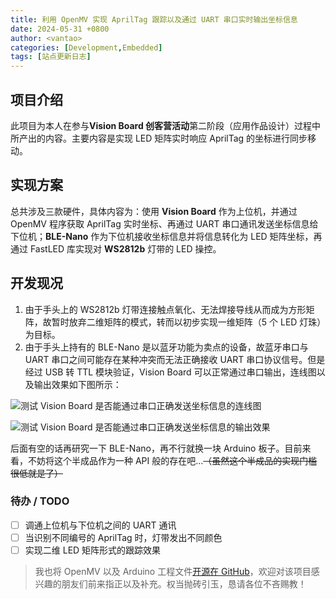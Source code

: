 ```yaml
---
title: 利用 OpenMV 实现 AprilTag 跟踪以及通过 UART 串口实时输出坐标信息
date: 2024-05-31 +0800
author: <vantao>
categories: [Development,Embedded]
tags: [站点更新日志]
---
```


## 项目介绍

此项目为本人在参与**Vision Board 创客营活动**第二阶段（应用作品设计）过程中所产出的内容。主要内容是实现 LED 矩阵实时响应 AprilTag 的坐标进行同步移动。

## 实现方案

总共涉及三款硬件，具体内容为：使用 **Vision Board** 作为上位机，并通过 OpenMV 程序获取 AprilTag 实时坐标、再通过 UART 串口通讯发送坐标信息给下位机；**BLE-Nano** 作为下位机接收坐标信息并将信息转化为 LED 矩阵坐标，再通过 FastLED 库实现对 **WS2812b** 灯带的 LED 操控。

## 开发现况

1. 由于手头上的 WS2812b 灯带连接触点氧化、无法焊接导线从而成为方形矩阵，故暂时放弃二维矩阵的模式，转而以初步实现一维矩阵（5 个 LED 灯珠）为目标。
2. 由于手头上持有的 BLE-Nano 是以蓝牙功能为卖点的设备，故蓝牙串口与 UART 串口之间可能存在某种冲突而无法正确接收 UART 串口协议信号。但是经过 USB 转 TTL 模块验证，Vision Board 可以正常通过串口输出，连线图以及输出效果如下图所示：

![测试 Vision Board 是否能通过串口正确发送坐标信息的连线图](https://file1.elecfans.com/web2/M00/EB/64/wKgaomZYoKOAMaBrAFZ8x5H8TnA442.jpg)

![测试 Vision Board 是否能通过串口正确发送坐标信息的输出效果](https://file1.elecfans.com/web2/M00/EA/7C/wKgZomZYnCCAMEu7AAh2KK3YZ7M274.gif)

后面有空的话再研究一下 BLE-Nano，再不行就换一块 Arduino 板子。目前来看，不妨将这个半成品作为一种 API 般的存在吧…~~（虽然这个半成品的实现门槛很低就是了）~~

### 待办 / TODO

- [ ] 调通上位机与下位机之间的 UART 通讯
- [ ] 当识别不同编号的 AprilTag 时，灯带发出不同颜色
- [ ] 实现二维 LED 矩阵形式的跟踪效果

> 我也将 OpenMV 以及 Arduino 工程文件[开源在 GitHub](https://github.com/Tenktau/LEDFollower)，欢迎对该项目感兴趣的朋友们前来指正以及补充。权当抛砖引玉，恳请各位不吝赐教！
